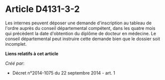 # Article D4131-3-2

Les internes peuvent déposer une demande d'inscription au tableau de l'ordre auprès du conseil départemental compétent, dans
les quatre mois qui précèdent la date d'obtention du diplôme de docteur en médecine. Le conseil départemental peut instruire
cette demande bien que le dossier soit incomplet.

**Liens relatifs à cet article**

_Créé par_:

  - Décret n°2014-1075 du 22 septembre 2014 - art. 1
